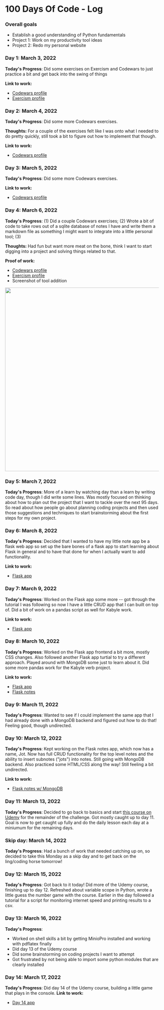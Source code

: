 # 100 Days Of Code - Log

### Overall goals
- Establish a good understanding of Python fundamentals
- Project 1: Work on my productivity tool ideas 
- Project 2: Redo my personal website 


### Day 1: March 3, 2022 

**Today's Progress**: Did some exercises on Exercism and Codewars to just practice a bit and get back into the swing of things

**Link to work:** 
- [Codewars profile](https://www.codewars.com/users/nbbaier)
- [Exercism profile](https://exercism.org/profiles/nbbaier)

### Day 2: March 4, 2022

**Today's Progress**: Did some more Codewars exercises.

**Thoughts:** For a couple of the exercises felt like I was onto what I needed to do pretty quickly, still took a bit to figure out how to implement that though.

**Link to work:** 
- [Codewars profile](https://www.codewars.com/users/nbbaier)

### Day 3: March 5, 2022

**Today's Progress**: Did some more Codewars exercises.

**Link to work:** 
- [Codewars profile](https://www.codewars.com/users/nbbaier)

### Day 4: March 6, 2022

**Today's Progress**: (1) Did a couple Codewars exercises; (2) Wrote a bit of code to take rows out of a sqlite database of notes I have and write them a markdown file as something I might want to integrate into a little personal tool; (3) 

**Thoughts:** Had fun but want more meat on the bone, think I want to start digging into a project and solving things related to that.

**Proof of work:** 
- [Codewars profile](https://www.codewars.com/users/nbbaier)
- [Exercism profile](https://exercism.org/profiles/nbbaier)
- Screenshot of tool addition

<img src="https://user-images.githubusercontent.com/12950157/156977211-27d6be3a-1433-453e-aa93-f33063ad06dc.png" width=600>

### Day 5: March 7, 2022

**Today's Progress**: More of a learn by watching day than a learn by writing code day,  though I did write some lines. Was mostly focused on thinking about how to plan out the project that I want to tackle over the next 95 days. So read about how people go about planning coding projects and then used those suggestions and techniques to start brainstorming about the first steps for my own project.

### Day 6: March 8, 2022

**Today's Progress**: Decided that I wanted to have my little note app be a flask web app so set up the bare bones of a flask app to start learning about Flask in general and to have that done for when I actually want to add functionality.

**Link to work:**
- [Flask app](https://github.com/nbbaier/100-days-of-code/tree/master/flask_app)

### Day 7: March 9, 2022

**Today's Progress**: Worked on the Flask app some more -- got through the tutorial I was following so now I have a little CRUD app that I can built on top of. Did a bit of work on a pandas script as well for Kabyle work.

**Link to work:**
- [Flask app](https://github.com/nbbaier/100-days-of-code/flask_app)

### Day 8: March 10, 2022

**Today's Progress**: Worked on the Flask app frontend a bit more, mostly CSS changes. Also followed another Flask app turtial to try a different approach. Played around with MongoDB some just to learn about it. Did some more pandas work for the Kabyle verb project.

**Link to work:**
- [Flask app](https://github.com/nbbaier/100-days-of-code/tree/master/flask_app)
- [Flask notes](https://github.com/nbbaier/100-days-of-code/tree/master/flask_notes)

### Day 9: March 11, 2022
**Today's Progress**: Wanted to see if I could implement the same app that I had already done with a MongoDB backend and figured out how to do that! Feeling good, though undirected.

### Day 10: March 12, 2022

**Today's Progress**: Kept working on the Flask notes app, which now has a name, Jot. Now has full CRUD functionality for the top level notes and the ability to insert subnotes ("jots") into notes. Still going with MongoDB backend. Also practiced some HTML/CSS along the way! Still feeling a bit undirected.

**Link to work:**
- [Flask notes w/ MongoDB](https://github.com/nbbaier/100-days-of-code/tree/master/flask_app_mongo)

### Day 11: March 13, 2022

**Today's Progress**: Decided to go back to basics and start [this course on Udemy](https://www.udemy.com/course/100-days-of-code/) for the remainder of the challenge. Got mostly caught up to day 11. Goal is now to get caught up fully and do the daily lesson each day at a miniumum for the remaining days.

### Skip day: March 14, 2022

**Today's Progress**: Had a bunch of work that needed catching up on, so decided to take this Monday as a skip day and to get back on the ling/coding horse tomorrow!

### Day 12: March 15, 2022

**Today's Progress**: Got back to it today! Did more of the Udemy course, finishing up to day 12. Refreshed about variable scope in Python, wrote a little guess the number game with the course. Earlier in the day followed a tutorial for a script for monitoring internet speed and printing results to a csv.


### Day 13: March 16, 2022

**Today's Progress**: 
- Worked on shell skills a bit by getting MinioPro installed and working with pdflatex finally
- Did day 13 of the Udemy course
- Did some brainstorming on coding projects I want to attempt
- Got frustrated by not being able to import some python modules that are clearly installed

### Day 14: March 17, 2022

**Today's Progress**: Did day 14 of the Udemy course, building a little game that plays in the console. 
**Link to work:** 
- [Day 14 app](https://github.com/nbbaier/100-days-of-code/tree/master/udemy_course/day-14)
